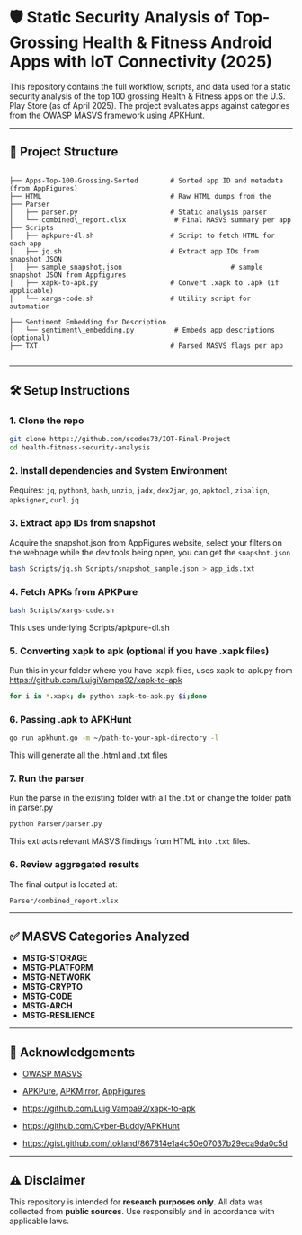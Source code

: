 # 🛡️ Static Security Analysis of Top-Grossing Health & Fitness Android Apps with IoT Connectivity (2025)

This repository contains the full workflow, scripts, and data used for a static security analysis of the top 100 grossing Health & Fitness apps on the U.S. Play Store (as of April 2025). The project evaluates apps against categories from the OWASP MASVS framework using APKHunt.

---

## 📁 Project Structure

```

├── Apps-Top-100-Grossing-Sorted        # Sorted app ID and metadata (from AppFigures)
├── HTML                                # Raw HTML dumps from the 
├── Parser
│   ├── parser.py                       # Static analysis parser
│   └── combined\_report.xlsx            # Final MASVS summary per app
├── Scripts
│   ├── apkpure-dl.sh                   # Script to fetch HTML for each app
│   ├── jq.sh                           # Extract app IDs from snapshot JSON
│   ├── sample_snapshot.json                           # sample snapshot JSON from Appfigures
│   ├── xapk-to-apk.py                  # Convert .xapk to .apk (if applicable)
│   └── xargs-code.sh                   # Utility script for automation

├── Sentiment Embedding for Description
│   └── sentiment\_embedding.py          # Embeds app descriptions (optional)
├── TXT                                 # Parsed MASVS flags per app


````

---

## 🛠️ Setup Instructions

### 1. Clone the repo

```bash
git clone https://github.com/scodes73/IOT-Final-Project
cd health-fitness-security-analysis
````

### 2. Install dependencies and System Environment

Requires: `jq`, `python3`, `bash`, `unzip`, `jadx`, `dex2jar`, `go`, `apktool`, `zipalign`, `apksigner`, `curl`, `jq`


### 3. Extract app IDs from snapshot
Acquire the snapshot.json from AppFigures website, select your filters on the webpage while the dev tools being open, you can get the `snapshot.json`
```bash
bash Scripts/jq.sh Scripts/snapshot_sample.json > app_ids.txt
```

### 4. Fetch APKs from APKPure

```bash
bash Scripts/xargs-code.sh
```
This uses underlying Scripts/apkpure-dl.sh 


### 5. Converting xapk to apk (optional if you have .xapk files)
Run this in your folder where you have .xapk files, uses xapk-to-apk.py from https://github.com/LuigiVampa92/xapk-to-apk
```bash
for i in *.xapk; do python xapk-to-apk.py $i;done
```


### 6. Passing .apk to APKHunt
```bash
go run apkhunt.go -m ~/path-to-your-apk-directory -l
```
This will generate all the .html and .txt files

### 7. Run the parser
Run the parse in the existing folder with all the .txt or change the folder path in parser.py
```bash
python Parser/parser.py 
```

This extracts relevant MASVS findings from HTML into `.txt` files.

### 6. Review aggregated results

The final output is located at:

```
Parser/combined_report.xlsx
```

---

## ✅ MASVS Categories Analyzed

* **MSTG-STORAGE** 
* **MSTG-PLATFORM**
* **MSTG-NETWORK**
* **MSTG-CRYPTO**
* **MSTG-CODE**
* **MSTG-ARCH**
* **MSTG-RESILIENCE**

---

## 🤝 Acknowledgements

* [OWASP MASVS](https://owasp.org/www-project-mobile-security/)

* [APKPure](https://apkpure.com/), [APKMirror](https://apkmirror.com/), [AppFigures](https://appfigures.com/)

* https://github.com/LuigiVampa92/xapk-to-apk

* https://github.com/Cyber-Buddy/APKHunt

* https://gist.github.com/tokland/867814e1a4c50e07037b29eca9da0c5d

---

## ⚠️ Disclaimer

This repository is intended for **research purposes only**. All data was collected from **public sources**. Use responsibly and in accordance with applicable laws.

